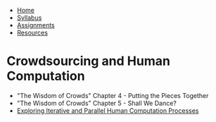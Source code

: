 <ul id="ProjectSubmenu">
    <li><a class="home" href="../index.html" title="Home">Home</a></li>
    <li><a class="syllabus" href="../syllabus.html" title="Syllabus">Syllabus</a></li>
    <li><a class="assignments" href="../assignments.html" title="Assignments">Assignments</a></li>
    <li><a class="resources" href="../resources.html" title="Resources">Resources</a></li>
</ul>

<link rel="stylesheet" type="text/css" href="../stylesheet.css" />

# Crowdsourcing and Human Computation

- "The Wisdom of Crowds" Chapter 4 - Putting the Pieces Together 
- "The Wisdom of Crowds" Chapter 5 - Shall We Dance?
- [Exploring Iterative and Parallel Human Computation Processes](downloads/LittleEtAl.pdf)
